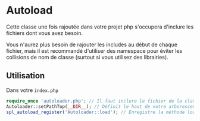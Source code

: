 # Autoload

Cette classe une fois rajoutée dans votre projet php s'occupera d'inclure les fichiers dont vous avez besoin.

Vous n'aurez plus besoin de rajouter les includes au début de chaque fichier, mais il est recommandé d'utiliser des namespace pour éviter les collisions de nom de classe (surtout si vous utilisez des librairies).

## Utilisation
Dans votre `index.php`
```php
require_once 'autoloader.php'; // Il faut inclure le fichier de la classe
Autoloader::setPathTop(__DIR__); // Définit le haut de votre arborescence là ou est situé le index.php
spl_autoload_register('Autoloader::load'); // Enregistre la méthode load de la classe pour inclure les fichiers automatiquement
```
